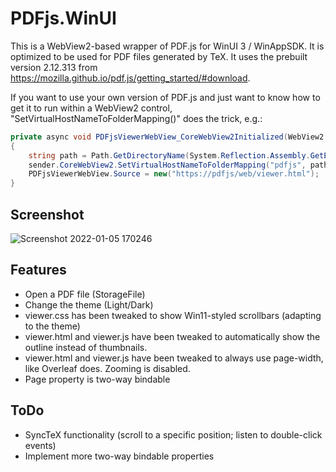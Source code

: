 # PDFjs.WinUI

This is a WebView2-based wrapper of PDF.js for WinUI 3 / WinAppSDK. It is optimized to be used for PDF files generated by TeX. It uses the prebuilt version 2.12.313 from https://mozilla.github.io/pdf.js/getting_started/#download.

If you want to use your own version of PDF.js and just want to know how to get it to run within a WebView2 control, "SetVirtualHostNameToFolderMapping()" does the trick, e.g.:

``` csharp
private async void PDFjsViewerWebView_CoreWebView2Initialized(WebView2 sender, CoreWebView2InitializedEventArgs args)
{
	string path = Path.GetDirectoryName(System.Reflection.Assembly.GetExecutingAssembly().Location);
	sender.CoreWebView2.SetVirtualHostNameToFolderMapping("pdfjs", path, CoreWebView2HostResourceAccessKind.DenyCors);
	PDFjsViewerWebView.Source = new("https://pdfjs/web/viewer.html");
}
```

## Screenshot

![Screenshot 2022-01-05 170246](https://user-images.githubusercontent.com/13318246/148249138-bf3800fe-cb4d-4437-92ec-1dcde2ef0a6f.png)

## Features

- Open a PDF file (StorageFile)
- Change the theme (Light/Dark)
- viewer.css has been tweaked to show Win11-styled scrollbars (adapting to the theme)
- viewer.html and viewer.js have been tweaked to automatically show the outline instead of thumbnails.
- viewer.html and viewer.js have been tweaked to always use page-width, like Overleaf does. Zooming is disabled.
- Page property is two-way bindable

## ToDo

- SyncTeX functionality (scroll to a specific position; listen to double-click events)
- Implement more two-way bindable properties
